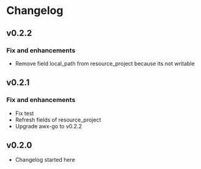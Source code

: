 # Changelog

## v0.2.2

### Fix and enhancements

- Remove field local_path from resource_project because its not writable

## v0.2.1

### Fix and enhancements

- Fix test
- Refresh fields of resource_project
- Upgrade awx-go to v0.2.2

## v0.2.0

- Changelog started here
